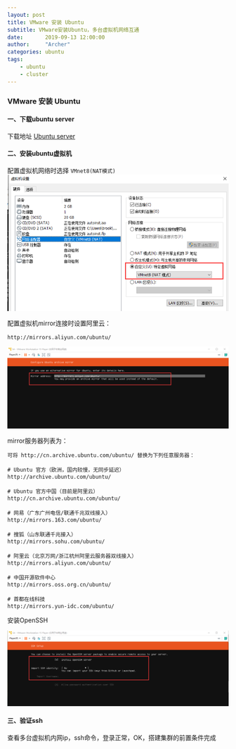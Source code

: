 ```yaml
---
layout: post
title: VMware 安装 Ubuntu
subtitle: VMware安装Ubuntu，多台虚拟机网络互通
date:       2019-09-13 12:00:00
author:     "Archer"
categories: ubuntu
tags:
    - ubuntu
    - cluster
---
```


### VMware 安装 Ubuntu

#### 一、下载ubuntu server

下载地址 [Ubuntu server](https://ubuntu.com/download/server)

#### 二、安装ubuntu虚拟机

配置虚拟机网络时选择 `VMnet8(NAT模式)`
![VMnet8](https://github.com/tangheng1995/tangheng1995.github.io/blob/master/img/in-post/post-js-version/2019-09-13-vm-net.png?raw=true)

配置虚拟机mirror连接时设置阿里云：

```text
http://mirrors.aliyun.com/ubuntu/
```

![aliyun](https://github.com/tangheng1995/tangheng1995.github.io/blob/master/img/in-post/post-js-version/2019-09-13-ubuntu-mirror.png?raw=true)

mirror服务器列表为：

```text
可将 http://cn.archive.ubuntu.com/ubuntu/ 替换为下列任意服务器：

# Ubuntu 官方（欧洲，国内较慢，无同步延迟）
http://archive.ubuntu.com/ubuntu/

# Ubuntu 官方中国（目前是阿里云）
http://cn.archive.ubuntu.com/ubuntu/

# 网易（广东广州电信/联通千兆双线接入）
http://mirrors.163.com/ubuntu/

# 搜狐（山东联通千兆接入）
http://mirrors.sohu.com/ubuntu/

# 阿里云（北京万网/浙江杭州阿里云服务器双线接入）
http://mirrors.aliyun.com/ubuntu/

# 中国开源软件中心
http://mirrors.oss.org.cn/ubuntu/

# 首都在线科技
http://mirrors.yun-idc.com/ubuntu/
```

安装OpenSSH

![OpenSSH](https://github.com/tangheng1995/tangheng1995.github.io/blob/master/img/in-post/post-js-version/2019-09-13-install-openssh.png?raw=true)

#### 三、验证ssh

查看多台虚拟机内网ip，ssh命令，登录正常，OK，搭建集群的前置条件完成
